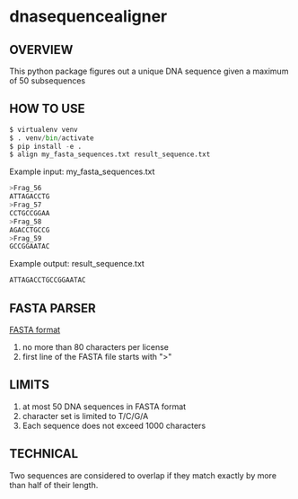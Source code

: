 # dnasequencealigner

## OVERVIEW

This python package figures out a unique DNA sequence given a maximum of 50 subsequences

## HOW TO USE

```python
$ virtualenv venv
$ . venv/bin/activate
$ pip install -e .
$ align my_fasta_sequences.txt result_sequence.txt
```

Example input:
my_fasta_sequences.txt
```python
>Frag_56
ATTAGACCTG
>Frag_57
CCTGCCGGAA
>Frag_58
AGACCTGCCG
>Frag_59
GCCGGAATAC
```

Example output:
result_sequence.txt
```python
ATTAGACCTGCCGGAATAC
```

## FASTA PARSER
[FASTA format](https://en.wikipedia.org/wiki/FASTA_format)

1. no more than 80 characters per license
2. first line of the FASTA file starts with ">"


## LIMITS

1. at most 50 DNA sequences in FASTA format
2. character set is limited to T/C/G/A
3. Each sequence does not exceed 1000 characters

## TECHNICAL

Two sequences are considered to overlap if they match exactly by more than half of their length.
